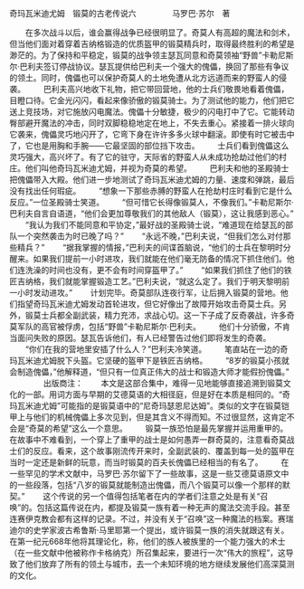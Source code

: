奇玛瓦米迪尤姆　锻莫的古老传说六
　　
　　马罗巴·苏尔　著

　　在多次战斗以后，谁会赢得战争已经很明显了。奇莫人有高超的魔法和剑术，但当他们面对着穿着吉纳格锻造的优质盔甲的锻莫精兵时，取得最终胜利的希望是渺茫的。为了保持和平稳定，锻莫的战争领主瑟瓦同意和奇莫领袖“野兽”卡勒尼斯尔·巴利夫签订停战协议。瑟瓦提供给巴利夫一个强大的傀儡，换回了那些有争议的领土。同时，傀儡也可以保护奇莫人的土地免遭从北方远道而来的野蛮人的侵袭。
　　巴利夫高兴地收下礼物，把它带回营地，他的士兵们敬畏地看着傀儡，目瞪口待。它金光闪闪，看起来像骄傲的锻莫骑士。为了测试他的能力，他们把它送上竞技场，对它施放闪电魔法。傀儡十分敏捷，极少的闪电打中了它。它能转动臀部避开魔法的冲击，同时双脚稳稳地定在地上，不失去重心。紧接着一排火球向它袭来，傀儡灵巧地闪开了，它弯下身在许许多多火球中翻滚。即使有时它被击中了，它也是用胸和手腕——它最坚固的部位挡下攻击。
　　士兵们看到傀儡这么灵巧强大，高兴坏了。有了它的驻守，天际省的野蛮人从未成功抢劫过他们的村庄。他们叫他奇玛瓦米迪尤姆，并视为奇莫的希望。
　　巴利夫和他的圣殿骑士把傀儡带入大殿。他们进一步地测试了奇玛瓦米迪尤姆的力量、速度和弹跳，最后没有找出任何瑕疵。
　　“想象一下那些赤膊的野蛮人在抢劫村庄时看到它是什么反应。”一位圣殿骑士笑道。
　　“但可惜它长得像锻莫人，不像我们。”卡勒尼斯尔·巴利夫自言自语道，“他们会更加尊敬我们的其他敌人（锻莫），这让我感到恶心。”
　　“我认为我们不能同意和平协定，”最好战的圣殿骑士说，“难道现在给瑟瓦的部队一个突然袭击为时已晚了吗？”
　　“永远不晚，”巴利夫说，“但我们怎么对付那些精兵？”
　　“据我掌握的情报，”巴利夫的间谍首脑说，“他们的士兵在黎明时分醒来。如果我们提前一小时进攻，我们就能在他们毫无防备的情况下抓住他们。他们连洗澡的时间也没有，更不会有时间穿盔甲了。”
　　“如果我们抓住了他们的铁匠吉纳格，我们就能掌握锻造工艺。”巴利夫说，“就这么定了。我们于明天黎明前一小时发动进攻。”
　　计划完毕。奇莫部队连夜行军，让后拥入锻莫的营地。他们指望奇玛瓦米迪尤姆发动首轮进攻，但它好像出了故障开始攻击奇莫士兵。另外，锻莫士兵都全副武装，精力充沛，求战心切。这一下子成了反奇袭战，许多奇莫军队的高官被俘虏，包括“野兽”卡勒尼斯尔·巴利夫。
　　他们十分骄傲，不肯当面问失败的原因。瑟瓦告诉他们，有人已经警告过他们即将发生的奇袭。
　　“你们在我的营地里安插了什么人？”巴利夫冷笑道。
　　笔直站在一边的奇玛瓦米迪尤姆脱下头盔。它坚硬的盔甲下是铁匠吉纳格。
　　“8岁的锻莫小孩就会制造傀儡，”他解释道，“但只有一位真正伟大的战士和锻造大师才能假扮傀儡。”
　　
　　出版商注：
　　本文是这部合集中，难得一见地能够直接追溯到锻莫文化的一部。用词方面与早期的艾德莫语的大相径庭，但是好在本质是相同的。“奇玛瓦米迪尤姆”可能指的是锻莫语中的“尼奇玛瑟恩尼达姆”。类似的文字在锻莫铠甲上与他们的机械傀儡上多次见到，但是其含义不得而知。不过很显然，这肯定不会是“奇莫的希望”这么一个意思。
　　锻莫一族恐怕是最先掌握并运用重甲的。在故事中不难看到，一个穿上了重甲的战士是如何愚弄一群奇莫的，注意看奇莫战士们的反应。看来，这个故事刚流传开来时，全副武装的、覆盖到每一处的盔甲在当时一定还是新鲜的玩意，而当时锻莫的百夫长傀儡已经相当的有名了。
　　在一些罕见的学术文献中，马罗巴·苏尔留下了一些故事，这是一些艾德莫语原文中的一些段落，包括“八岁的锻莫就能制造出傀儡，而八个锻莫可以像一个那样的默契。”
　　这个传说的另一个值得包括笔者在内的学者们注意之处是有关“召唤”的。包括这篇传说在内，都提及锻莫一族有着一种无声的魔法交流手段。甚至连赛伊克教会都有这样的记录。不过，并没有关于“召唤”这一种魔法的档案。赛瑞迪尔的史学家波古希鲁斯·马里耶第一个提出，或许锻莫一族的消失就跟这有关。在第一纪元668年他将其理论化，称，他们的族人被族里的一个能力强大的术士（在一些文献中他被称作卡格纳克）所召集起来，要进行一次“伟大的旅程”，这导致了他们放弃了所有的领土与城市，去一个未知环境的地方继续发展他们高深莫测的文化。
　